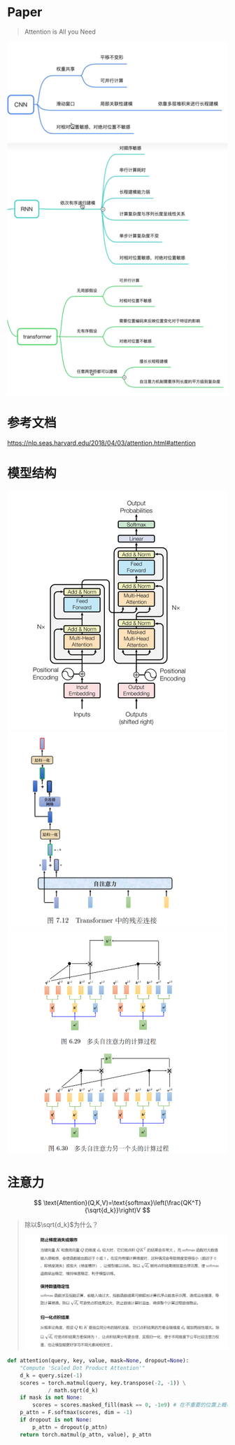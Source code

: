 # Paper

> Attention is All you Need

<img src="./assets/image-20250421103149169.png" alt="image-20250421103149169" style="zoom: 80%;" />

<img src="./assets/image-20250421103240727.png" alt="image-20250421103240727" style="zoom:80%;" />

<img src="./assets/image-20250421103408779.png" alt="image-20250421103408779" style="zoom:67%;" />

# 参考文档

https://nlp.seas.harvard.edu/2018/04/03/attention.html#attention

# 模型结构

<img src="./assets/image-20250421103438631.png" alt="image-20250421103438631" style="zoom:80%;" />

<img src="./assets/image-20250421162755610.png" alt="image-20250421162755610" style="zoom:80%;" />

<img src="./assets/image-20250421173339169.png" alt="image-20250421173339169" style="zoom:80%;" />

# 注意力

$$
\text{Attention}(Q,K,V)=\text{softmax}\left(\frac{QK^T}{\sqrt{d_k}}\right)V
$$

>  除以$\sqrt{d_k}$为什么？
>
> <img src="./assets/image-20250421174535267.png" alt="image-20250421174535267" style="zoom:80%;" />

```python
def attention(query, key, value, mask=None, dropout=None):
    "Compute 'Scaled Dot Product Attention'"
    d_k = query.size(-1)
    scores = torch.matmul(query, key.transpose(-2, -1)) \
             / math.sqrt(d_k)
    if mask is not None:
        scores = scores.masked_fill(mask == 0, -1e9) # 在不重要的位置上概率赋值为0，能量无穷小
    p_attn = F.softmax(scores, dim = -1)
    if dropout is not None:
        p_attn = dropout(p_attn)
    return torch.matmul(p_attn, value), p_attn
```

